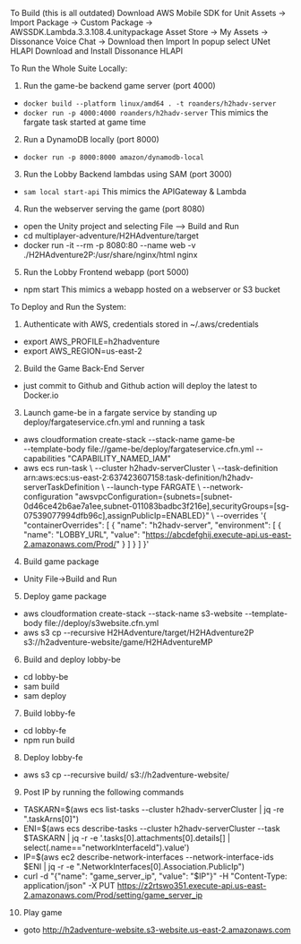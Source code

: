 To Build (this is all outdated)
Download AWS Mobile SDK for Unit
Assets -> Import Package -> Custom Package -> AWSSDK.Lambda.3.3.108.4.unitypackage
Asset Store -> My Assets -> Dissonance Voice Chat -> Download then Import
In popup select UNet HLAPI
Download and Install Dissonance HLAPI

To Run the Whole Suite Locally:
1. Run the game-be backend game server (port 4000) 
  - `docker build --platform linux/amd64 . -t roanders/h2hadv-server`
  - `docker run -p 4000:4000 roanders/h2hadv-server`
  This mimics the fargate task started at game time
2. Run a DynamoDB locally (port 8000)
  - `docker run -p 8000:8000 amazon/dynamodb-local`
3. Run the Lobby Backend lambdas using SAM (port 3000)
  - `sam local start-api`
  This mimics the APIGateway & Lambda
4. Run the webserver serving the game (port 8080)
  - open the Unity project and selecting File --> Build and Run
  - cd multiplayer-adventure/H2HAdventure/target
  - docker run -it --rm -p 8080:80 --name web -v ./H2HAdventure2P:/usr/share/nginx/html nginx
5. Run the Lobby Frontend webapp (port 5000)
  - npm start
  This mimics a webapp hosted on a webserver or S3 bucket

To Deploy and Run the System:
1. Authenticate with AWS, credentials stored in ~/.aws/credentials
  - export AWS_PROFILE=h2hadventure
  - export AWS_REGION=us-east-2
2. Build the Game Back-End Server
  - just commit to Github and Github action will deploy the latest to Docker.io
3. Launch game-be in a fargate service by standing up deploy/fargateservice.cfn.yml and running a task
  - aws cloudformation create-stack --stack-name game-be \
   --template-body file://game-be/deploy/fargateservice.cfn.yml --capabilities "CAPABILITY_NAMED_IAM"
  - aws ecs run-task \\
   --cluster h2hadv-serverCluster \\
   --task-definition arn:aws:ecs:us-east-2:637423607158:task-definition/h2hadv-serverTaskDefinition \\
   --launch-type FARGATE \\
   --network-configuration "awsvpcConfiguration={subnets=[subnet-0d46ce42b6ae7a1ee,subnet-011083badbc3f216e],securityGroups=[sg-07539077994dfb96c],assignPublicIp=ENABLED}" \\
   --overrides '{ "containerOverrides": [ { "name": "h2hadv-server", "environment": [ { "name": "LOBBY_URL", "value": "https://abcdefghij.execute-api.us-east-2.amazonaws.com/Prod/" } ] } ] }'
4. Build game package
 - Unity File->Build and Run
5. Deploy game package
 - aws cloudformation create-stack --stack-name s3-website  --template-body file://deploy/s3website.cfn.yml
 - aws s3 cp --recursive H2HAdventure/target/H2HAdventure2P s3://h2adventure-website/game/H2HAdventureMP
6. Build and deploy lobby-be
 - cd lobby-be
 - sam build
 - sam deploy
7. Build lobby-fe
 - cd lobby-fe
 - npm run build
8. Deploy lobby-fe
 - aws s3 cp --recursive build/ s3://h2adventure-website/
9. Post IP by running the following commands
 - TASKARN=$(aws ecs list-tasks --cluster h2hadv-serverCluster | jq -re ".taskArns[0]")
 - ENI=$(aws ecs describe-tasks --cluster h2hadv-serverCluster --task $TASKARN | jq -r -e '.tasks[0].attachments[0].details[] | select(.name=="networkInterfaceId").value')
 - IP=$(aws ec2 describe-network-interfaces --network-interface-ids $ENI | jq -r -e ".NetworkInterfaces[0].Association.PublicIp")
 - curl -d "{\"name\": \"game_server_ip\", \"value\": \"$IP\"}" -H "Content-Type: application/json" -X PUT https://z2rtswo351.execute-api.us-east-2.amazonaws.com/Prod/setting/game_server_ip
10. Play game
 - goto http://h2adventure-website.s3-website.us-east-2.amazonaws.com 
